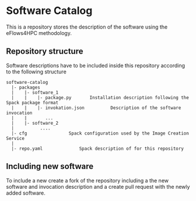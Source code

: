 # Software Catalog

This is a repository stores the description of the software using the eFlows4HPC methodology. 

## Repository structure

Software descriptions have to be included inside this repository according to the following structure

```
software-catalog
  |- packages
  |    |- software_1
  |    |    |- package.py		Installation description following the Spack package format
  |    |    |- invokation.json          Description of the software invocation
  |    |       ...
  |    |- software_2    
  |          ....
  |- cfg				Spack configuration used by the Image Creation Service	
  |    
  |- repo.yaml				Spack description of for this repository  

```  

## Including new software

To include a new create a fork of the repository including a the new software and invocation description and a create pull request with the newly added software.

